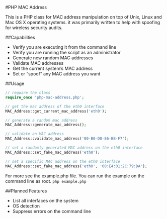 #PHP MAC Address

This is a PHP class for MAC address manipulation on top of Unix, Linux and Mac
OS X operating systems. it was primarily written to help with spoofing for
wireless security audits.

##Capabilities

  * Verify you are executing it from the command line
  * Verify you are running the script as an administrator
  * Generate new random MAC addresses
  * Validate MAC addresses
  * Get the current system’s MAC address
  * Set or “spoof” any MAC address you want

##Usage

``` php
// require the class
require_once 'php-mac-address.php';

// get the mac address of the eth0 interface
MAC_Address::get_current_mac_address('eth0');

// generate a random mac address
MAC_Address::generate_mac_address();

// validate an MAC address
MAC_Address::validate_mac_address('00-B0-D0-86-BB-F7');

// set a randomly generated MAC address on the eth0 interface
MAC_Address::set_fake_mac_address('eth0');

// set a specific MAC address on the eth0 interface
MAC_Address::set_fake_mac_address('eth0', '00:E4:01:2C:79:DA');
```

For more see the example.php file. You can run the example on the command line
as root. `php example.php`

##Planned Features

  * List all interfaces on the system
  * OS detection
  * Suppress errors on the command line